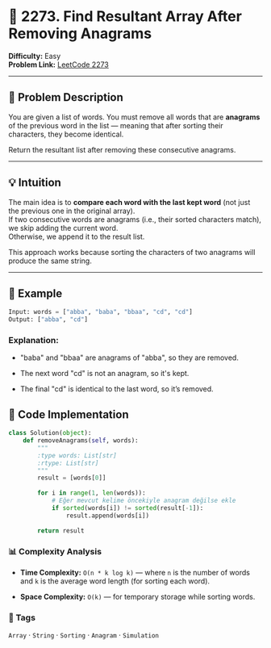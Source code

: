 # 🧩 2273. Find Resultant Array After Removing Anagrams
**Difficulty:** Easy  
**Problem Link:** [LeetCode 2273](https://leetcode.com/problems/find-resultant-array-after-removing-anagrams/)

---

## 💬 Problem Description  
You are given a list of words. You must remove all words that are **anagrams** of the previous word in the list — meaning that after sorting their characters, they become identical.  

Return the resultant list after removing these consecutive anagrams.

---

## 💡 Intuition  
The main idea is to **compare each word with the last kept word** (not just the previous one in the original array).  
If two consecutive words are anagrams (i.e., their sorted characters match), we skip adding the current word.  
Otherwise, we append it to the result list.

This approach works because sorting the characters of two anagrams will produce the same string.

---

## 🧠 Example  
```python
Input: words = ["abba", "baba", "bbaa", "cd", "cd"]
Output: ["abba", "cd"]
```

### Explanation:

- "baba" and "bbaa" are anagrams of "abba", so they are removed.

- The next word "cd" is not an anagram, so it's kept.

- The final "cd" is identical to the last word, so it’s removed.

## 🧰 Code Implementation
```python
class Solution(object):
    def removeAnagrams(self, words):
        """
        :type words: List[str]
        :rtype: List[str]
        """
        result = [words[0]]
        
        for i in range(1, len(words)):
            # Eğer mevcut kelime öncekiyle anagram değilse ekle
            if sorted(words[i]) != sorted(result[-1]):
                result.append(words[i])
        
        return result
```

### 📊 Complexity Analysis

- **Time Complexity:**	`O(n * k log k)` — where `n` is the number of words and `k` is the average word length (for sorting each word).

- **Space Complexity:**	`O(k)` — for temporary storage while sorting words.

### 🧷 Tags
`Array` · `String` · `Sorting` · `Anagram` · `Simulation`